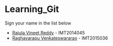 # Learning_Git

Sign your name in the list below

- [Rajula Vineet Reddy](http://github.com/rajula96reddy/) - IMT2014045
- [Raghavarapu Venkateswararao](https://github.com/venky1906/) - IMT2015036
